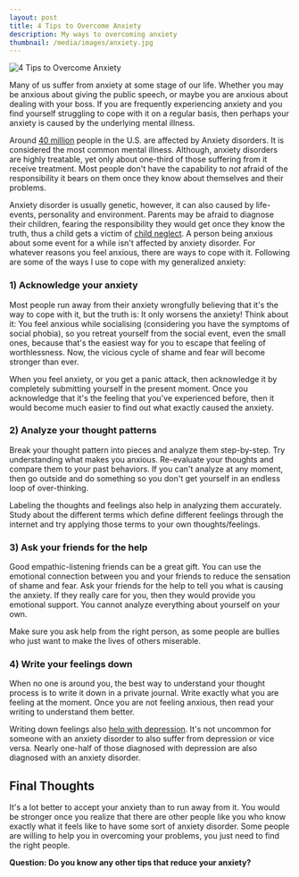 ```yaml
---
layout: post
title: 4 Tips to Overcome Anxiety
description: My ways to overcoming anxiety
thumbnail: /media/images/anxiety.jpg
---
```

![4 Tips to Overcome Anxiety]({{baseurl}}/media/images/anxiety.jpg)

<span class="firstcharacter">M</span>any of us suffer from anxiety at some stage of our life. Whether you may be anxious about giving the public speech, or maybe you are anxious about dealing with your boss. If you are frequently experiencing anxiety and you find yourself struggling to cope with it on a regular basis, then perhaps your anxiety is caused by the underlying mental illness.

Around [40 million](http://www.adaa.org/about-adaa/press-room/facts-statistics) people in the U.S. are affected by Anxiety disorders. It is considered the most common mental illness. Although, anxiety disorders are highly treatable, yet only about one-third of those suffering from it receive treatment. Most people don't have the capability to *not* afraid of the responsibility it bears on them once they know about themselves and their problems.

Anxiety disorder is usually genetic, however, it can also caused by life-events, personality and environment. Parents may be afraid to diagnose their children, fearing the responsibility they would get once they know the truth, thus a child gets a victim of [child neglect](http://en.wikipedia.org/wiki/Child_neglect). A person being anxious about some event for a while isn't affected by anxiety disorder. For whatever reasons you feel anxious, there are ways to cope with it. Following are some of the ways I use to cope with my generalized anxiety:

### 1) Acknowledge your anxiety

Most people run away from their anxiety wrongfully believing that it's the way to cope with it, but the truth is: It only worsens the anxiety! Think about it: You feel anxious while socialising (considering you have the symptoms of social phobia), so you retreat yourself from the social event, even the small ones, because that's the easiest way for you to escape that feeling of worthlessness. Now, the vicious cycle of shame and fear will become stronger than ever.

When you feel anxiety, or you get a panic attack, then acknowledge it by completely submitting  yourself in the present moment. Once you acknowledge that it's the feeling that you've experienced before, then it would become much easier to find out what exactly caused the anxiety.

### 2) Analyze your thought patterns

Break your thought pattern into pieces and analyze them step-by-step. Try understanding what makes you anxious. Re-evaluate your thoughts and compare them to your past behaviors. If you can't analyze at any moment, then go outside and do something so you don't get yourself in an endless loop of over-thinking.

Labeling the thoughts and feelings also help in analyzing them accurately. Study about the different terms which define different feelings through the internet and try applying those terms to your own thoughts/feelings.

### 3) Ask your friends for the help

Good empathic-listening friends can be a great gift. You can use the emotional connection between you and your friends to reduce the sensation of shame and fear. Ask your friends for the help to tell you what is causing the anxiety. If they really care for you, then they would provide you emotional support. You cannot analyze everything about yourself on your own.

Make sure you ask help from the right person, as some people are bullies who just want to make the lives of others miserable.

### 4) Write your feelings down

When no one is around you, the best way to understand your thought process is to write it down in a private journal. Write exactly what you are feeling at the moment. Once you are not feeling anxious, then read your writing to understand them better.

Writing down feelings also [help with depression](http://danyalzia.com/2015/03/22/how-writing-down-my-feelings-helps-with-depression/). It's not uncommon for someone with an anxiety disorder to also suffer from depression or vice versa. Nearly one-half of those diagnosed with depression are also diagnosed with an anxiety disorder.

## Final Thoughts

It's a lot better to accept your anxiety than to run away from it. You would be stronger once you realize that there are other people like you who know exactly what it feels like to have some sort of anxiety disorder. Some people are willing to help you in overcoming your problems, you just need to find the right people.

**Question: Do you know any other tips that reduce your anxiety?**
